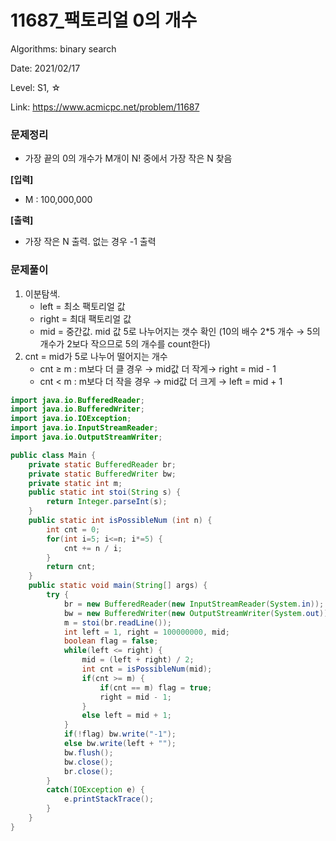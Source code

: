 # 11687_팩토리얼 0의 개수

Algorithms: binary search

Date: 2021/02/17

Level: S1, ☆

Link: https://www.acmicpc.net/problem/11687

### 문제정리

- 가장 끝의 0의 개수가 M개이 N! 중에서 가장 작은 N 찾음

**[입력]**

- M : 100,000,000

**[출력]**

- 가장 작은 N 출력. 없는 경우 -1 출력

### 문제풀이

1. 이분탐색.
    - left = 최소 팩토리얼 값
    - right = 최대 팩토리얼 값
    - mid = 중간값. mid 값 5로 나누어지는 갯수 확인 (10의 배수  2*5 개수  → 5의 개수가 2보다 작으므로 5의 개수를 count한다)
2. cnt = mid가 5로 나누어 떨어지는 개수
    - cnt ≥ m : m보다 더 클 경우 → mid값 더 작게→ right = mid - 1
    - cnt < m : m보다 더 작을 경우 → mid값  더 크게 → left = mid + 1

```java
import java.io.BufferedReader;
import java.io.BufferedWriter;
import java.io.IOException;
import java.io.InputStreamReader;
import java.io.OutputStreamWriter;

public class Main {
	private static BufferedReader br;
	private static BufferedWriter bw;
	private static int m;
	public static int stoi(String s) {
		return Integer.parseInt(s);
	}
	public static int isPossibleNum (int n) {
		int cnt = 0;
		for(int i=5; i<=n; i*=5) {
			cnt += n / i;
		}
		return cnt;
	}
	public static void main(String[] args) {
		try {
			br = new BufferedReader(new InputStreamReader(System.in));
			bw = new BufferedWriter(new OutputStreamWriter(System.out));
			m = stoi(br.readLine());
			int left = 1, right = 100000000, mid;
			boolean flag = false;
			while(left <= right) {
				mid = (left + right) / 2;
				int cnt = isPossibleNum(mid);
				if(cnt >= m) {
					if(cnt == m) flag = true;
					right = mid - 1;
				}
				else left = mid + 1;
			}
			if(!flag) bw.write("-1");
			else bw.write(left + "");
			bw.flush();
			bw.close();
			br.close();
		}
		catch(IOException e) {
			e.printStackTrace();
		}
	}
}
```